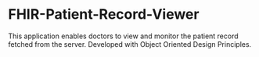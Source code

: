 # FHIR-Patient-Record-Viewer
This application enables doctors to view and monitor the patient record fetched from the server. Developed with Object Oriented Design Principles. 
